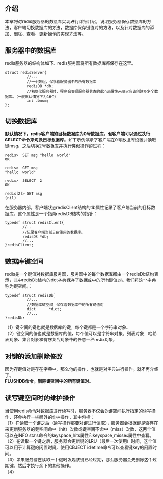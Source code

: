 ## 介绍
本章将对redis服务器的数据库实现进行详细介绍，说明服务器保存数据库的方法，客户端切换数据库的方法，数据库保存键值对的方法，以及针对数据库的添加、删除、查看、更新操作的实现方法等。  
## 服务器中的数据库  
redis服务器的结构体如下。redis服务器将所有数据库都保存在这里。  
```
struct redisServer{
          //...
          //一个数组，保存着服务器中的所有数据库
          redisDB *db;
          //初始化服务器时，程序会根据服务器状态的dbnum属性来决定应该创建多少个数据库。（一般默认情况下为16个）
          int dbnum;
};
```
## 切换数据库  
**默认情况下，redis客户端的目标数据库为0号数据库，但客户端可以通过执行SELECT命令来切换目标数据库**。如下示例演示了客户端在0号数据库设置并读取键msg，之后切换2号数据库并执行类似操作的过程：  
```
redis>  SET msg "hello  world"
OK

redis>  GET msg
"hello  world"

redis>  SELECT  2
OK

redis[2]> GET msg
(nil)
```
在服务器内部，客户端状态redisClient结构的db属性记录了客户端当前的目标数据库，这个属性是一个指向redisDB结构的指针：
```
typedef struct redisClient{
        //..
        //记录客户端当前正在使用的数据库。
        redisDB *db;
        //...
}redisClient;
```
## 数据库键空间   
redis是一个键值对数据库服务器，服务器中的每个数据库都由一个redisDb结构表示，其中redisDb结构的dict字典保存了数据库中的所有键值对。我们将这个字典称为键空间。：  
```
typedef struct redisDb{
          //...
          //数据库键空间，保存着数据库中的所有键值对
          dict      *dict;
          //...
}redisDb;
```
（1）键空间的键也就是数据库的键，每个键都是一个字符串对象。  
（2）键空间的值也就是数据库的值，每个值可以是字符串对象，列表对象，哈希表对象、集合对象和有序集合对象中的任意一种redis对象。  
## 对键的添加删除修改  
因为存键值对是存在字典中，那么他的操作，也就是对字典进行操作。就不再介绍了。  
**FLUSHDB命令，删除键空间中的所有键值对**。   
## 读写键空间时的维护操作  
当使用redis命令对数据库进行读写时，服务器不仅会对键空间执行指定的读写操作，还会执行一些额外的维护操作，其中包括：    
（1）在读取一个键之后（读写操作都要对键进行读取），服务器会根据键是否存在来更新服务器的键空间命中（hit）次数或键空间不命中（miss）次数，这两个值可以在INFO stats命令的keyspace_hits属性和keyspace_misses属性中查看。  
（2）在读取一个键之后，服务器会更新键的LRU（最后一次使用）时间，这个值可以用于计算键的闲置时间，使用OBJECT idletime<key>命令可以查看键key的闲置时间。   
（3）如果服务器在读取一个键时发现该键已经过期，那么服务器会先删除这个过期键，然后才执行余下的其他操作。   
（4）                 
          


